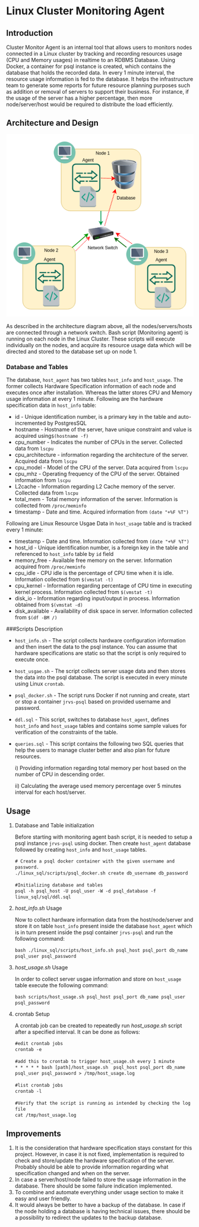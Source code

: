 # Linux Cluster Monitoring Agent

## Introduction
Cluster Monitor Agent is an internal tool that allows users to monitors nodes connected in a Linux cluster by tracking and recording resources usage (CPU and Memory usages) in realtime to an RDBMS Database. Using Docker, a container for psql instance is created, which contains the database that holds the recorded data. In every 1 minute interval, the resource usage information is fed to the database. It helps the infrastructure team to generate some reports for future resource planning purposes such as addition or removal of servers to support their business. For instance, if the usage of the server has a higher percentage, then more node/server/host would be required to distribute the load efficiently.

## Architecture and Design
   ![Cluster Diagram](./assets/Cluster_Diagram_final.png)
   
As described in the architecture diagram above, all the nodes/servers/hosts are connected through a network switch. Bash script (Monitoring agent) is running on each node in the Linux Cluster. These scripts will execute individually on the nodes, and acquire its resource usage data which will be directed and stored to the database set up on node 1. 
### Database and Tables
The database, `host_agent` has two tables `host_info` and `host_usage`. The former collects Hardware Specification information of each node and executes once after installation. Whereas the latter stores CPU and Memory usage information at every 1 minute. Following are the hardware specification data in `host_info` table:
 * id - Unique identification number, is a primary key in the table and auto-incremented by PostgresSQL
 * hostname - Hostname of the server, have unique constraint and value is acquired using`$(hostname -f)`
 * cpu_number - Indicates the number of CPUs in the server. Collected data from `lscpu`
 * cpu_architecture - information regarding the architecture of the server. Acquired data from `lscpu`
 * cpu_model - Model of the CPU of the server. Data acquired from `lscpu`
 * cpu_mhz - Operating frequency of the CPU of the server. Obtained information from `lscpu`
 * L2cache - Information regarding L2 Cache memory of the server. Collected data from `lscpu`
 * total_mem - Total memory information of the server. Information is collected from `/proc/meminfo`
 * timestamp - Date and time. Acquired information from `(date "+%F %T")`

Following are Linux Resource Usgae Data in `host_usage` table and is tracked every 1 minute:
 * timestamp - Date and time. Information collected from `(date "+%F %T")`
 * host_id - Unique identification number, is a foreign key in the table and referenced to `host_info` table by `id` field
 * memory_free - Available free memory on the server. Information acquired from `/proc/meminfo`
 * cpu_idle - CPU idle is the percentage of CPU time when it is idle. Information collected from `$(vmstat -t)`
 * cpu_kernel - Information regarding percentage of CPU time in executing kernel process. Information collected from `$(vmstat -t)`
 * disk_io - Information regarding input/output in process. Information obtained from `$(vmstat -d)`
 * disk_available - Availability of disk space in server. Information collected from `$(df -BM /)`

###Scripts Description
  * `host_info.sh` - The script collects hardware configuration information and then insert the data to the psql instance. You can assume that hardware specifications are static so that the script is only required to execute once. 
  * `host_usgae.sh` - The script collects server usage data and then stores the data into the psql database. The script is executed in every minute using Linux `crontab`. 
  * `psql_docker.sh` - The script runs Docker if not running and create, start or stop a container `jrvs-psql` based on provided username and password.
  * `ddl.sql` - This script, switches to database `host_agent`, defines `host_info` and `host_usage` tables and contains some sample values for verification of the constraints of the table.
  * `queries.sql` - This script contains the following two SQL queries that help the users to manage cluster better and also plan for future resources.
  
       i) Providing information regarding total memory per host based on the number of CPU in descending order.
       
       ii) Calculating the average used memory percentage over 5 minutes interval for each host/server.

## Usage
1) Database and Table initialization

   Before starting with monitoring agent bash script, it is needed to setup a psql instance `jrvs-psql` using docker. Then create `host_agent` database followed by creating `host_info` and `host_usage` tables.
   ```
   # Create a psql docker container with the given username and password.
   ./linux_sql/scripts/psql_docker.sh create db_username db_password
   
   #Initializing database and tables
   psql -h psql_host -U psql_user -W -d psql_database -f linux_sql/sql/ddl.sql
   ```
2) *host_info.sh* Usage

   Now to collect hardware information data from the host/node/server and store it on table `host_info` present inside the database `host_agent` which is in turn present inside the psql container `jrvs-psql` and  run the following command: 
   ```
   bash ./linux_sql/scripts/host_info.sh psql_host psql_port db_name psql_user psql_password
   ```
3) *host_usage.sh* Usage

   In order to collect server usgae information and store on `host_usage` table execute the following command:
   ```
   bash scripts/host_usage.sh psql_host psql_port db_name psql_user psql_password
   ```  
4) crontab Setup

   A crontab job can be created to repeatedly run *host_usage.sh* script after a specified interval. It can be done as follows:
   ```
   #edit crontab jobs
   crontab -e
   
   #add this to crontab to trigger host_usage.sh every 1 minute
   * * * * * bash [path]/host_usage.sh  psql_host psql_port db_name psql_user psql_password > /tmp/host_usage.log
   
   #list crontab jobs
   crontab -l
   
   #Verify that the script is running as intended by checking the log file
   cat /tmp/host_usage.log
   ```
## Improvements 
1) It is the consideration that hardware specification stays constant for this project. However, in case it is not fixed, implementation is required to check and store/update the hardware specification of the server. Probably should be able to provide information regarding what specification changed and when on the server.
2) In case a server/host/node failed to store the usage information in the database. There should be some failure indication implemented.
3) To combine and automate everything under usage section to make it easy and user friendly.
4) It would always be better to have a backup of the database. In case if the node holding a database is having technical issues, there should be a possibility to redirect the updates to the backup database.